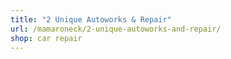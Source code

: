 ```yaml
---
title: "2 Unique Autoworks & Repair"
url: /mamaroneck/2-unique-autoworks-and-repair/
shop: car repair
---
```

